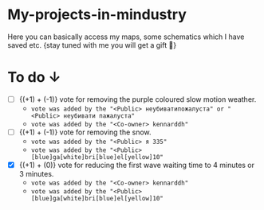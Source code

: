 # My-projects-in-mindustry
Here you can basically access my maps, some schematics which I have saved etc. {stay tuned with me you will get a gift 🎁}

# To do ↓
- [ ] {(+1) + (-1)} vote for removing the purple coloured slow motion weather. 
  - `vote was added by the "<Public> неубиватипoжалуста" or "<Public> неубивати пaжалуста"`
  - `vote was added by the "<Co-owner> kennarddh"`
- [ ] {(+1) + (-1)} vote for removing the snow.
  - `vote was added by the "<Public> я 335" `
  -  `vote was added by the "<Public> [blue]ga[white]bri[blue]el[yellow]10" `
- [x] {(+1) + (0)} vote for reducing the first wave waiting time to 4 minutes or 3 minutes.
  - `vote was added by the "<Co-owner> kennarddh"`
  -  `vote was added by the "<Public> [blue]ga[white]bri[blue]el[yellow]10" `
